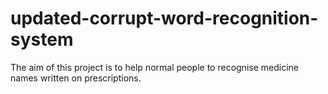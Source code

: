# updated-corrupt-word-recognition-system
The aim of this project is to help normal people to recognise medicine names written on prescriptions.
